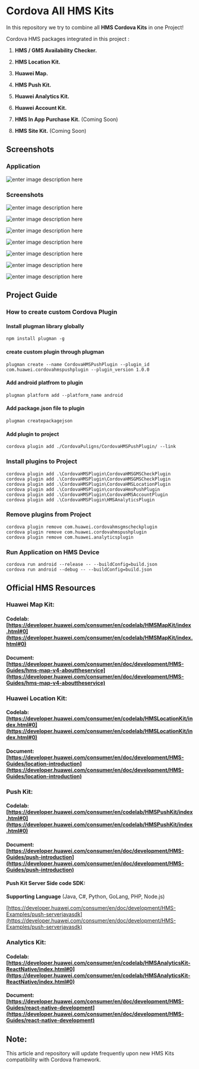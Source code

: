 # Cordova All HMS Kits

In this repository we try to combine all **HMS Cordova Kits** in one Project!

Cordova HMS packages integrated in this project :

1.  **HMS / GMS Availability Checker.**

2.  **HMS Location Kit.**

3.  **Huawei Map.**

4.  **HMS Push Kit.**

5.  **Huawei Analytics Kit.**

6.  **Huawei Account Kit.**

7.  **HMS In App Purchase Kit.** (Coming Soon)

8.  **HMS Site Kit.** (Coming Soon)

## Screenshots

### Application

![enter image description here](./screenshots/Cordova-All-HMS-Kits.gif)

### Screenshots

![enter image description here](./screenshots/1.jpg)

![enter image description here](./screenshots/2.jpg)

![enter image description here](./screenshots/3.jpg)

![enter image description here](./screenshots/4.jpg)

![enter image description here](./screenshots/5.jpg)

![enter image description here](./screenshots/6.jpg)

![enter image description here](./screenshots/7.jpg)

## Project Guide

### How to create custom Cordova Plugin

#### Install plugman library globally

    npm install plugman -g

#### create custom plugin through plugman

    plugman create --name CordovaHMSPushPlugin --plugin_id com.huawei.cordovahmspushplugin --plugin_version 1.0.0

#### Add android platfrom to plugin

    plugman platform add --platform_name android

#### Add package.json file to plugin

    plugman createpackagejson

#### Add plugin to project

    cordova plugin add ./CordovaPuligns/CordovaHMSPushPlugin/ --link

### Install plugins to Project

    cordova plugin add .\CordovaHMSPlugin\CordovaHMSGMSCheckPlugin
    cordova plugin add .\CordovaHMSPlugin\CordovaHMSGMSCheckPlugin
    cordova plugin add .\CordovaHMSPlugin\CordovaHMSLocationPlugin
    cordova plugin add .\CordovaHMSPlugin\cordovaHmsPushPlugin
    cordova plugin add .\CordovaHMSPlugin\CordovaHMSAccountPlugin
    cordova plugin add .\CordovaHMSPlugin\HMSAnalyticsPlugin

### Remove plugins from Project

    cordova plugin remove com.huawei.cordovahmsgmscheckplugin
    cordova plugin remove com.huawei.cordovahmspushplugin
    cordova plugin remove com.huawei.analyticsplugin

### Run Application on HMS Device

    cordova run android --release -- --buildConfig=build.json
    cordova run android --debug -- --buildConfig=build.json

## Official HMS Resources

### Huawei Map Kit:

#### Codelab:[https://developer.huawei.com/consumer/en/codelab/HMSMapKit/index.html#0](https://developer.huawei.com/consumer/en/codelab/HMSMapKit/index.html#0)

#### Document:[https://developer.huawei.com/consumer/en/doc/development/HMS-Guides/hms-map-v4-abouttheservice](https://developer.huawei.com/consumer/en/doc/development/HMS-Guides/hms-map-v4-abouttheservice)

### Huawei Location Kit:

#### Codelab: [https://developer.huawei.com/consumer/en/codelab/HMSLocationKit/index.html#0](https://developer.huawei.com/consumer/en/codelab/HMSLocationKit/index.html#0)

#### Document: [https://developer.huawei.com/consumer/en/doc/development/HMS-Guides/location-introduction](https://developer.huawei.com/consumer/en/doc/development/HMS-Guides/location-introduction)

### Push Kit:

#### Codelab: [https://developer.huawei.com/consumer/en/codelab/HMSPushKit/index.html#0](https://developer.huawei.com/consumer/en/codelab/HMSPushKit/index.html#0)

#### Document: [https://developer.huawei.com/consumer/en/doc/development/HMS-Guides/push-introduction](https://developer.huawei.com/consumer/en/doc/development/HMS-Guides/push-introduction)

#### Push Kit Server Side code SDK:

**Supporting Language** (Java, C#, Python, GoLang, PHP, Node.js)

[https://developer.huawei.com/consumer/en/doc/development/HMS-Examples/push-serverjavasdk](https://developer.huawei.com/consumer/en/doc/development/HMS-Examples/push-serverjavasdk)

### Analytics Kit:

#### Codelab: [https://developer.huawei.com/consumer/en/codelab/HMSAnalyticsKit-ReactNative/index.html#0](https://developer.huawei.com/consumer/en/codelab/HMSAnalyticsKit-ReactNative/index.html#0)

#### Document: [https://developer.huawei.com/consumer/en/doc/development/HMS-Guides/react-native-development](https://developer.huawei.com/consumer/en/doc/development/HMS-Guides/react-native-development)

## Note:

This article and repository will update frequently upon new HMS Kits compatibility with Cordova framework.
